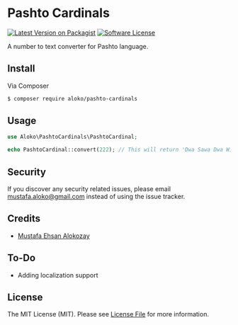 # Pashto Cardinals

[![Latest Version on Packagist][ico-version]][link-packagist]
[![Software License][ico-license]](LICENSE.md)
<!-- [![Build Status][ico-travis]][link-travis] -->
<!-- [![Coverage Status][ico-scrutinizer]][link-scrutinizer]
[![Quality Score][ico-code-quality]][link-code-quality]
[![Total Downloads][ico-downloads]][link-downloads] -->

A number to text converter for Pashto language.

## Install

Via Composer

``` bash
$ composer require aloko/pashto-cardinals
```

## Usage

``` php
use Aloko\PashtoCardinals\PashtoCardinal;

echo PashtoCardinal::convert(222); // This will return 'Dwa Sawa Dwa Wisht'
```

## Security

If you discover any security related issues, please email mustafa.aloko@gmail.com instead of using the issue tracker.

## Credits

- [Mustafa Ehsan Alokozay](http://github.com/mustafaaloko)

## To-Do

- Adding localization support

## License

The MIT License (MIT). Please see [License File](LICENSE.md) for more information.

[ico-version]: https://img.shields.io/packagist/v/aloko/pashto-cardinals.svg?style=flat-square
[ico-license]: https://img.shields.io/badge/license-MIT-brightgreen.svg?style=flat-square
[ico-travis]: https://img.shields.io/travis/aloko/pashto-cardinals/master.svg?style=flat-square
[ico-scrutinizer]: https://img.shields.io/scrutinizer/coverage/g/aloko/pashto-cardinals.svg?style=flat-square
[ico-code-quality]: https://img.shields.io/scrutinizer/g/aloko/pashto-cardinals.svg?style=flat-square
[ico-downloads]: https://img.shields.io/packagist/dt/aloko/pashto-cardinals.svg?style=flat-square

[link-packagist]: https://packagist.org/packages/aloko/pashto-cardinals
[link-travis]: https://travis-ci.org/aloko/pashto-cardinals
[link-scrutinizer]: https://scrutinizer-ci.com/g/aloko/pashto-cardinals/code-structure
[link-code-quality]: https://scrutinizer-ci.com/g/aloko/pashto-cardinals
[link-downloads]: https://packagist.org/packages/aloko/pashto-cardinals
[link-author]: https://github.com/mustafaaloko
[link-contributors]: ../../contributors
